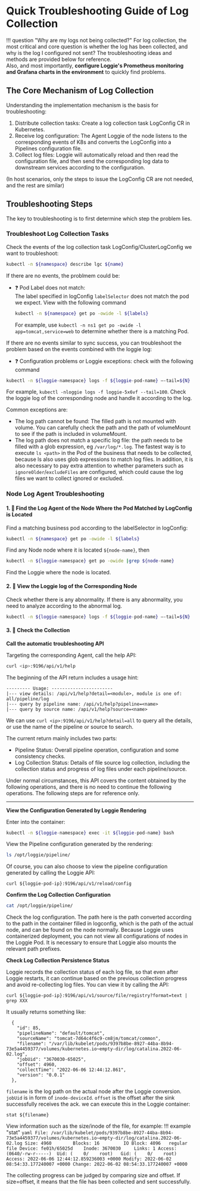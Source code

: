 # Quick Troubleshooting Guide of Log Collection

!!! question  "Why are my logs not being collected?"
    For log collection, the most critical and core question is whether the log has been collected, and why is the log I configured not sent?
    The troubleshooting ideas and methods are provided below for reference.  
    Also, and most importantly, **configure Loggie's Prometheus monitoring and Grafana charts in the environment** to quickly find problems.


## The Core Mechanism of Log Collection

Understanding the implementation mechanism is the basis for troubleshooting:

1. Distribute collection tasks: Create a log collection task LogConfig CR in Kubernetes.
2. Receive log configuration: The Agent Loggie of the node listens to the corresponding events of K8s and converts the LogConfig into a Pipelines configuration file.
3. Collect log files: Loggie will automatically reload and then read the configuration file, and then send the corresponding log data to downstream services according to the configuration.

(In host scenarios, only the steps to issue the LogConfig CR are not needed, and the rest are similar)

## Troubleshooting Steps

The key to troubleshooting is to first determine which step the problem lies.

### Troubleshoot Log Collection Tasks
Check the events of the log collection task LogConfig/ClusterLogConfig we want to troubleshoot:

```bash
kubectl -n ${namespace} describe lgc ${name}
```

If there are no events, the problmem could be:

- :question: Pod Label does not match:  
  The label specified in logConfig `labelSelector` does not match the pod we expect. View with the following command
  ```bash
  kubectl -n ${namespace} get po -owide -l ${labels}
  ```
  For example, use `kubectl -n ns1 get po -owide -l app=tomcat,service=web` to determine whether there is a matching Pod.

If there are no events similar to sync success, you can troubleshoot the problem based on the events combined with the loggie log:

- :question: Configuration problems or Loggie exceptions: 
check with the following command
```bash
kubectl -n ${loggie-namespace} logs -f ${loggie-pod-name} —-tail=${N}
```
For example, `kubectl -nloggie logs -f loggie-5x6vf --tail=100`.
Check the loggie log of the corresponding node and handle it according to the log.

Common exceptions are:

- The log path cannot be found: The filled path is not mounted with volume. You can carefully check the path and the path of volumeMount to see if the path is included in volumeMount. 
- The log path does not match a specific log file: the path needs to be filled with a glob expression, eg `/var/log/*.log`. The fastest way is to execute `ls <path>` in the Pod of the business that needs to be collected, because ls also uses glob expressions to match log files. In addition, it is also necessary to pay extra attention to whether parameters such as `ignoreOlder`/`excludeFiles` are configured, which could cause the log files we want to collect ignored or excluded.

### Node Log Agent Troubleshooting

#### 1. :mag_right: Find the Log Agent of the Node Where the Pod Matched by LogConfig is Located

Find a matching business pod according to the labelSelector in logConfig:
```bash
kubectl -n ${namespace} get po -owide -l ${labels}
```
Find any Node node where it is located `${node-name}`, then
```bash
kubectl -n ${loggie-namespace} get po -owide |grep ${node-name}
```
Find the Loggie where the node is located.

#### 2. :mag_right: View the Loggie log of the Corresponding Node

Check whether there is any abnormality. If there is any abnormality, you need to analyze according to the abnormal log.
```bash
kubectl -n ${loggie-namespace} logs -f ${loggie-pod-name} —-tail=${N}
```

#### 3. :mag_right: Check the Collection

**Call the automatic troubleshooting API**

Targeting the corresponding Agent, call the help API:
```bash
curl <ip>:9196/api/v1/help
```

The beginning of the API return includes a usage hint:
```
--------- Usage: -----------------------
|--- view details: /api/v1/help?detail=<module>, module is one of: all/pipeline/log
|--- query by pipeline name: /api/v1/help?pipeline=<name>
|--- query by source name: /api/v1/help?source=<name>
```
We can use `curl <ip>:9196/api/v1/help?detail=all` to query all the details, or use the name of the pipeline or source to search.

The current return mainly includes two parts:

- Pipeline Status: Overall pipeline operation, configuration and some consistency checks.
- Log Collection Status: Details of file source log collection, including the collection status and progress of log files under each pipeline/source.

Under normal circumstances, this API covers the content obtained by the following operations, and there is no need to continue the following operations. The following steps are for reference only.

---

**View the Configuration Generated by Loggie Rendering**

Enter into the container:
```bash
kubectl -n ${loggie-namespace} exec -it ${loggie-pod-name} bash
```
View the Pipeline configuration generated by the rendering:
```bash
ls /opt/loggie/pipeline/
```
Of course, you can also choose to view the pipeline configuration generated by calling the Loggie API:
```
curl ${loggie-pod-ip}:9196/api/v1/reload/config
```

**Confirm the Log Collection Configuration**

```bash
cat /opt/loggie/pipeline/
```
Check the log configuration. The path here is the path converted according to the path in the container filled in logconfig, which is the path of the actual node, and can be found on the node normally.
Because Loggie uses containerized deployment, you can not view all configurations of nodes in the Loggie Pod. It is necessary to ensure that Loggie also mounts the relevant path prefixes.


**Check Log Collection Persistence Status**

Loggie records the collection status of each log file, so that even after Loggie restarts, it can continue based on the previous collection progress and avoid re-collecting log files. You can view it by calling the API:

```
curl ${loggie-pod-ip}:9196/api/v1/source/file/registry?format=text | grep XXX
```
It usually returns something like:
```
  {
    "id": 85,
    "pipelineName": "default/tomcat",
    "sourceName": "tomcat-7d64c4f6c9-cm8jm/tomcat/common",
    "filename": "/var/lib/kubelet/pods/9397b8be-8927-44ba-8b94-73e5a4459377/volumes/kubernetes.io~empty-dir/log/catalina.2022-06-02.log",
    "jobUid": "3670030-65025",
    "offset": 4960,
    "collectTime": "2022-06-06 12:44:12.861",
    "version": "0.0.1"
  },
```
`filename` is the log path on the actual node after the Loggie conversion. `jobUid` is in form of `inode-deviceId`. `offset` is the offset after the sink successfully receives the ack.
we can execute this in the Loggie container:
```
stat ${filename}
```
View information such as the size/inode of the file, for example:
!!! example  "stat"
    ```yaml
      File: /var/lib/kubelet/pods/9397b8be-8927-44ba-8b94-73e5a4459377/volumes/kubernetes.io~empty-dir/log/catalina.2022-06-02.log
      Size: 4960      	Blocks: 16         IO Block: 4096   regular file
    Device: fe01h/65025d	Inode: 3670030     Links: 1
    Access: (0640/-rw-r-----)  Uid: (    0/    root)   Gid: (    0/    root)
    Access: 2022-06-06 12:44:12.859236003 +0000
    Modify: 2022-06-02 08:54:33.177240007 +0000
    Change: 2022-06-02 08:54:33.177240007 +0000
    ```

The collecting progress can be judged by comparing size and offset. If size=offset, it means that the file has been collected and sent successfully.